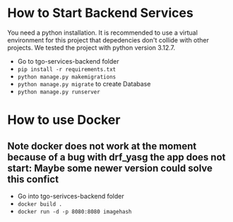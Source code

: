 # How to Start Backend Services
You need a python installation.
It is recommended to use a virtual environment for this project that depedencies don't collide with other projects.
We tested the project with python version 3.12.7.

- Go to tgo-services-backend folder
- ```pip install -r requirements.txt```
- ```python manage.py makemigrations```
- ```python manage.py migrate``` to create Database
- ```python manage.py runserver```

# How to use Docker
## Note docker does not work at the moment because of a bug with drf_yasg the app does not start: Maybe some newer version could solve this confict
- Go into tgo-serivces-backend folder
- ```docker build .```
- ```docker run -d -p 8080:8080 imagehash```